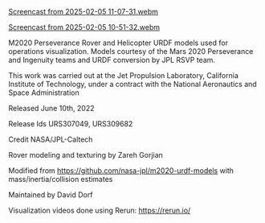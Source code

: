 [Screencast from 2025-02-05 11-07-31.webm](https://github.com/user-attachments/assets/fb89d161-8f8d-48e6-9fea-e2389ee646dd)

[Screencast from 2025-02-05 10-51-32.webm](https://github.com/user-attachments/assets/35deacca-e0fd-4aaa-858e-90193de9d9b3)

M2020 Perseverance Rover and Helicopter URDF models used for operations visualization. Models courtesy of the Mars 2020 Perseverance and Ingenuity teams and URDF conversion by JPL RSVP team.

This work was carried out at the Jet Propulsion Laboratory, California Institute of Technology, under a contract with the National Aeronautics and Space Administration

Released June 10th, 2022

Release Ids URS307049, URS309682

Credit NASA/JPL-Caltech

Rover modeling and texturing by Zareh Gorjian

Modified from https://github.com/nasa-jpl/m2020-urdf-models with mass/inertia/collision estimates

Maintained by David Dorf

Visualization videos done using Rerun: https://rerun.io/
